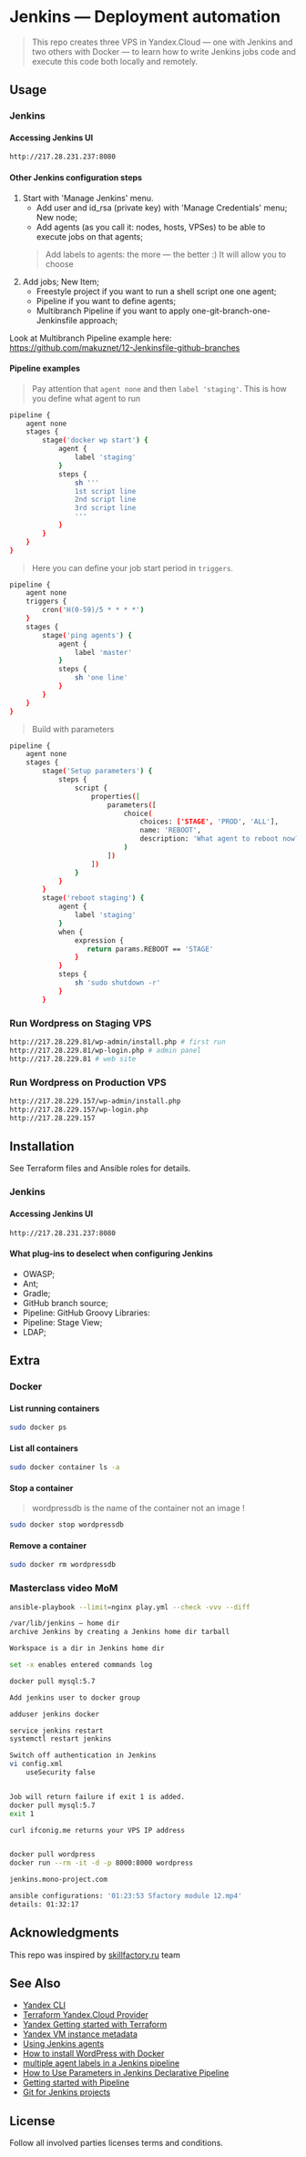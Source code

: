 # Jenkins — Deployment automation

> This repo creates three VPS in Yandex.Cloud — one with Jenkins and two others with Docker — to learn how to write Jenkins jobs code and execute this code both locally and remotely.

## Usage
### Jenkins
#### Accessing Jenkins UI
```bash
http://217.28.231.237:8080
```
#### Other Jenkins configuration steps
1. Start with 'Manage Jenkins' menu.
    - Add user and id_rsa (private key) with 'Manage Credentials' menu; New node;
    - Add agents (as you call it: nodes, hosts, VPSes) to be able to execute jobs on that agents;
    > Add labels to agents: the more — the better :) It will allow you to choose
2. Add jobs; New Item; 
    - Freestyle project if you want to run a shell script one one agent;
    - Pipeline if you want to define agents;
    - Multibranch Pipeline if you want to apply one-git-branch-one-Jenkinsfile approach;    

Look at Multibranch Pipeline example here:
https://github.com/makuznet/12-Jenkinsfile-github-branches

#### Pipeline examples
> Pay attention that `agent none` and then `label 'staging'`. This is how you define what agent to run
```bash
pipeline {
    agent none
    stages {
        stage('docker wp start') {
            agent { 
                label 'staging'
            }
            steps {
                sh '''
                1st script line
                2nd script line
                3rd script line
                '''
            }
        }
    }
}
```
> Here you can define your job start period in `triggers`.
```bash
pipeline {
    agent none
    triggers {
        cron('H(0-59)/5 * * * *')
    }
    stages {
        stage('ping agents') {
            agent { 
                label 'master'
            }
            steps {
                sh 'one line'
            }
        }
    }
}
```
> Build with parameters
```bash
pipeline {
    agent none
    stages {
        stage('Setup parameters') {
            steps {
                script { 
                    properties([
                        parameters([
                            choice(
                                choices: ['STAGE', 'PROD', 'ALL'], 
                                name: 'REBOOT',
                                description: 'What agent to reboot now?'
                            )
                        ])
                    ])
                }
            }
        }
        stage('reboot staging') {
            agent { 
                label 'staging'
            }
            when {
                expression { 
                   return params.REBOOT == 'STAGE'
                }
            }
            steps {
                sh 'sudo shutdown -r'
            }
        }
```

### Run Wordpress on Staging VPS
```bash
http://217.28.229.81/wp-admin/install.php # first run
http://217.28.229.81/wp-login.php # admin panel
http://217.28.229.81 # web site
```
### Run Wordpress on Production VPS
```bash
http://217.28.229.157/wp-admin/install.php 
http://217.28.229.157/wp-login.php
http://217.28.229.157
```
## Installation
See Terraform files and Ansible roles for details.
 
### Jenkins
#### Accessing Jenkins UI
```bash
http://217.28.231.237:8080
```
#### What plug-ins to deselect when configuring Jenkins
- OWASP;
- Ant;
- Gradle;
- GitHub branch source;
- Pipeline: GitHub Groovy Libraries:
- Pipeline: Stage View;
- LDAP;

## Extra
### Docker
#### List running containers
```bash
sudo docker ps
```
#### List all containers
```bash
sudo docker container ls -a
```
#### Stop a container
> wordpressdb is the name of the container not an image !
```bash
sudo docker stop wordpressdb
```
#### Remove a container
```bash
sudo docker rm wordpressdb
```
### Masterclass video MoM
```bash
ansible-playbook --limit=nginx play.yml --check -vvv --diff

/var/lib/jenkins — home dir 
archive Jenkins by creating a Jenkins home dir tarball 

Workspace is a dir in Jenkins home dir 

set -x enables entered commands log

docker pull mysql:5.7

Add jenkins user to docker group

adduser jenkins docker

service jenkins restart
systemctl restart jenkins

Switch off authentication in Jenkins
vi config.xml
    useSecurity false


Job will return failure if exit 1 is added.
docker pull mysql:5.7
exit 1

curl ifconig.me returns your VPS IP address 


docker pull wordpress
docker run --rm -it -d -p 8000:8000 wordpress 

jenkins.mono-project.com

ansible configurations: '01:23:53 Sfactory module 12.mp4'
details: 01:32:17
```

## Acknowledgments

This repo was inspired by [skillfactory.ru](https://skillfactory.ru/devops#syllabus) team

## See Also
- [Yandex CLI](https://cloud.yandex.com/en-ru/docs/cli/quickstart)  
- [Terraform Yandex.Cloud Provider](https://registry.terraform.io/providers/yandex-cloud/yandex/latest/docs)  
- [Yandex Getting started with Terraform](https://cloud.yandex.com/en-ru/docs/solutions/infrastructure-management/terraform-quickstart)  
- [Yandex VM instance metadata](https://cloud.yandex.com/en-ru/docs/compute/concepts/vm-metadata)  
- [Using Jenkins agents](https://www.jenkins.io/doc/book/using/using-agents/)  
- [How to install WordPress with Docker](https://upcloud.com/community/tutorials/wordpress-with-docker/)  
- [multiple agent labels in a Jenkins pipeline](https://stackoverflow.com/questions/43321026/can-i-define-multiple-agent-labels-in-a-declarative-jenkins-pipeline)  
- [How to Use Parameters in Jenkins Declarative Pipeline](https://devopscube.com/declarative-pipeline-parameters/)  
- [Getting started with Pipeline](https://www.jenkins.io/doc/book/pipeline/getting-started/)  
- [Git for Jenkins projects](https://plugins.jenkins.io/git/)  

## License
Follow all involved parties licenses terms and conditions.